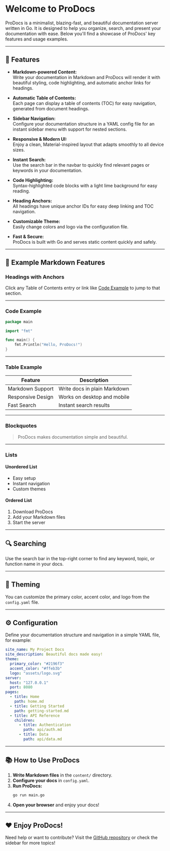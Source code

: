 # Welcome to ProDocs

ProDocs is a minimalist, blazing-fast, and beautiful documentation server written in Go. It is designed to help you organize, search, and present your documentation with ease. Below you'll find a showcase of ProDocs' key features and usage examples.

---

## 🚀 Features

- **Markdown-powered Content:**  
  Write your documentation in Markdown and ProDocs will render it with beautiful styling, code highlighting, and automatic anchor links for headings.

- **Automatic Table of Contents:**  
  Each page can display a table of contents (TOC) for easy navigation, generated from document headings.

- **Sidebar Navigation:**  
  Configure your documentation structure in a YAML config file for an instant sidebar menu with support for nested sections.

- **Responsive & Modern UI:**  
  Enjoy a clean, Material-inspired layout that adapts smoothly to all device sizes.

- **Instant Search:**  
  Use the search bar in the navbar to quickly find relevant pages or keywords in your documentation.

- **Code Highlighting:**  
  Syntax-highlighted code blocks with a light lime background for easy reading.

- **Heading Anchors:**  
  All headings have unique anchor IDs for easy deep linking and TOC navigation.

- **Customizable Theme:**  
  Easily change colors and logo via the configuration file.

- **Fast & Secure:**  
  ProDocs is built with Go and serves static content quickly and safely.

---

## 📝 Example Markdown Features

### Headings with Anchors

Click any Table of Contents entry or link like [Code Example](#code-example) to jump to that section.

---

### Code Example

```go
package main

import "fmt"

func main() {
    fmt.Println("Hello, ProDocs!")
}
```

---

### Table Example

| Feature            | Description                                |
|--------------------|--------------------------------------------|
| Markdown Support   | Write docs in plain Markdown               |
| Responsive Design  | Works on desktop and mobile                |
| Fast Search        | Instant search results                     |

---

### Blockquotes

> ProDocs makes documentation simple and beautiful.

---

### Lists

#### Unordered List
- Easy setup
- Instant navigation
- Custom themes

#### Ordered List
1. Download ProDocs
2. Add your Markdown files
3. Start the server

---

## 🔍 Searching

Use the search bar in the top-right corner to find any keyword, topic, or function name in your docs.

---

## 🎨 Theming

You can customize the primary color, accent color, and logo from the `config.yaml` file.

---

## ⚙️ Configuration

Define your documentation structure and navigation in a simple YAML file, for example:

```yaml
site_name: My Project Docs
site_description: Beautiful docs made easy!
theme:
  primary_color: "#2196f3"
  accent_color: "#ffeb3b"
  logo: "assets/logo.svg"
server:
  host: "127.0.0.1"
  port: 8080
pages:
  - title: Home
    path: home.md
  - title: Getting Started
    path: getting-started.md
  - title: API Reference
    children:
      - title: Authentication
        path: api/auth.md
      - title: Data
        path: api/data.md
```

---

## 📚 How to Use ProDocs

1. **Write Markdown files** in the `content/` directory.
2. **Configure your docs** in `config.yaml`.
3. **Run ProDocs:**  
   ```sh
   go run main.go
   ```
4. **Open your browser** and enjoy your docs!

---

## ❤️ Enjoy ProDocs!

Need help or want to contribute? Visit the [GitHub repository](https://github.com/yourorg/prodocs) or check the sidebar for more topics!